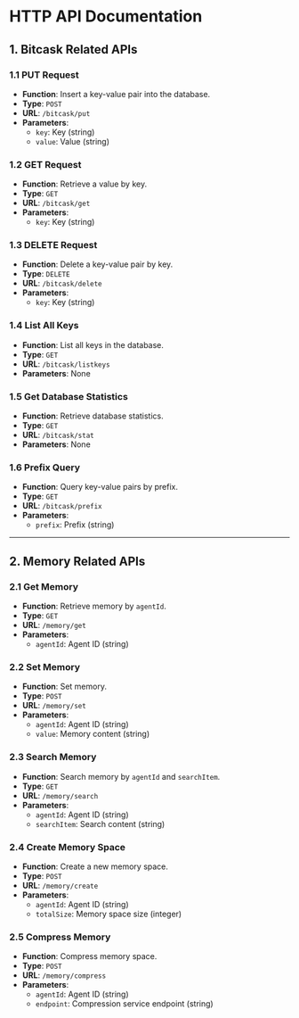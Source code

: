 # HTTP API Documentation

## 1. Bitcask Related APIs

### 1.1 PUT Request
- **Function**: Insert a key-value pair into the database.
- **Type**: `POST`
- **URL**: `/bitcask/put`
- **Parameters**:
  - `key`: Key (string)
  - `value`: Value (string)

### 1.2 GET Request
- **Function**: Retrieve a value by key.
- **Type**: `GET`
- **URL**: `/bitcask/get`
- **Parameters**:
  - `key`: Key (string)

### 1.3 DELETE Request
- **Function**: Delete a key-value pair by key.
- **Type**: `DELETE`
- **URL**: `/bitcask/delete`
- **Parameters**:
  - `key`: Key (string)

### 1.4 List All Keys
- **Function**: List all keys in the database.
- **Type**: `GET`
- **URL**: `/bitcask/listkeys`
- **Parameters**: None

### 1.5 Get Database Statistics
- **Function**: Retrieve database statistics.
- **Type**: `GET`
- **URL**: `/bitcask/stat`
- **Parameters**: None

### 1.6 Prefix Query
- **Function**: Query key-value pairs by prefix.
- **Type**: `GET`
- **URL**: `/bitcask/prefix`
- **Parameters**:
  - `prefix`: Prefix (string)

---

## 2. Memory Related APIs

### 2.1 Get Memory
- **Function**: Retrieve memory by `agentId`.
- **Type**: `GET`
- **URL**: `/memory/get`
- **Parameters**:
  - `agentId`: Agent ID (string)

### 2.2 Set Memory
- **Function**: Set memory.
- **Type**: `POST`
- **URL**: `/memory/set`
- **Parameters**:
  - `agentId`: Agent ID (string)
  - `value`: Memory content (string)

### 2.3 Search Memory
- **Function**: Search memory by `agentId` and `searchItem`.
- **Type**: `GET`
- **URL**: `/memory/search`
- **Parameters**:
  - `agentId`: Agent ID (string)
  - `searchItem`: Search content (string)

### 2.4 Create Memory Space
- **Function**: Create a new memory space.
- **Type**: `POST`
- **URL**: `/memory/create`
- **Parameters**:
  - `agentId`: Agent ID (string)
  - `totalSize`: Memory space size (integer)

### 2.5 Compress Memory
- **Function**: Compress memory space.
- **Type**: `POST`
- **URL**: `/memory/compress`
- **Parameters**:
  - `agentId`: Agent ID (string)
  - `endpoint`: Compression service endpoint (string)